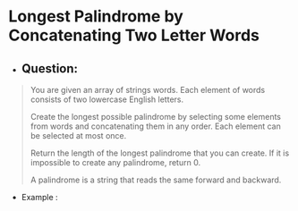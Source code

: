 # Longest Palindrome by Concatenating Two Letter Words
- ## Question:
>You are given an array of strings words. Each element of words consists of two lowercase English letters.
>
>Create the longest possible palindrome by selecting some elements from words and concatenating them in any order. Each element can be selected at most once.
>
>Return the length of the longest palindrome that you can create. If it is impossible to create any palindrome, return 0.
>
>A palindrome is a string that reads the same forward and backward.

- Example :

